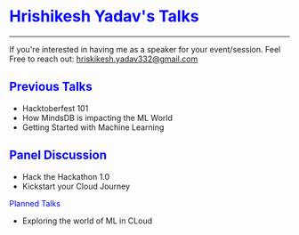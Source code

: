 # <span style="color: blue"> Hrishikesh Yadav's Talks </span>

---
If you're interested in having me as a speaker for your event/session. Feel Free to reach out: hriskikesh.yadav332@gmail.com

## <span style="color: blue"> Previous Talks </span>

- Hacktoberfest 101
- How MindsDB is impacting the ML World
- Getting Started with Machine Learning

## <span style="color: blue"> Panel Discussion </span>

- Hack the Hackathon 1.0
- Kickstart your Cloud Journey
 
<span style="color: blue"> Planned Talks </span>

- Exploring the world of ML in CLoud

  
